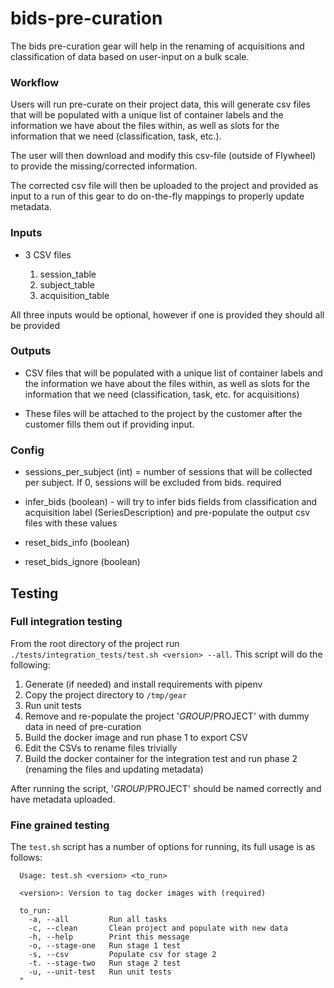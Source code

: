# bids-pre-curation
The bids pre-curation gear will help in the renaming of acquisitions and classification
of data based on user-input on a bulk scale.

### Workflow
Users will run pre-curate on their project data, this will generate csv files that will be populated with a unique list of container labels and the information we have about the files within, as well as slots for the information that we need (classification, task, etc.). 

The user will then download and modify this csv-file (outside of Flywheel) to provide the missing/corrected information.

The corrected csv file will then be uploaded to the project and provided as input to a run of this gear to do on-the-fly mappings to properly update metadata. 

### Inputs
* 3 CSV files

    1. session_table
    2. subject_table
    3. acquisition_table

All three inputs would be optional, however if one is provided they should all be provided

### Outputs
* CSV files that will be populated with a unique list of container labels and the information we have about the files within, as well as slots for the information that we need (classification, task, etc. for acquisitions)

* These files will be attached to the project by the customer after the customer fills them out if providing input.

### Config
* sessions_per_subject (int)  = number of sessions that will be collected per subject. If 0, sessions will be excluded from bids.
required

* infer_bids (boolean) - will try to infer bids fields from classification and acquisition label (SeriesDescription) and pre-populate the output csv files with these values 

* reset_bids_info (boolean)

* reset_bids_ignore (boolean)

## Testing
### Full integration testing
From the root directory of the project run `./tests/integration_tests/test.sh <version> --all`.  This script will do the following:
1. Generate (if needed) and install requirements with pipenv
2. Copy the project directory to `/tmp/gear`
3. Run unit tests
4. Remove and re-populate the project '$GROUP/$PROJECT' with dummy data in need of pre-curation
5. Build the docker image and run phase 1 to export CSV
6. Edit the CSVs to rename files trivially
7. Build the docker container for the integration test and run phase 2 (renaming the files and updating metadata) 

After running the script, '$GROUP/$PROJECT' should be named correctly and have metadata uploaded.

### Fine grained testing
The `test.sh` script has a number of options for running, its full usage is as follows:
```
  Usage: test.sh <version> <to_run>

  <version>: Version to tag docker images with (required)

  to_run:
    -a, --all         Run all tasks
    -c, --clean       Clean project and populate with new data
    -h, --help        Print this message
    -o, --stage-one   Run stage 1 test
    -s, --csv         Populate csv for stage 2
    -t. --stage-two   Run stage 2 test
    -u, --unit-test   Run unit tests
  "
```
